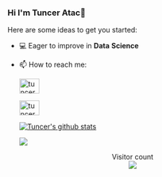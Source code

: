 ### Hi I'm Tuncer Atac👋 

Here are some ideas to get you started:

- 💻 Eager to improve in **Data** **Science**

- 📫 How to reach me:

    <p align="left">
    <a href="https://linkedin.com/in/tunceratac" target="blank"><img align="center" src="https://raw.githubusercontent.com/rahuldkjain/github-profile-readme-generator/master/src/images/icons/Social/linked-in-alt.svg" alt="tunceratac" height="30" width="40" /></a>
   
    <a href="https://instagram.com/tunceratc" target="blank"><img align="center" src="https://raw.githubusercontent.com/rahuldkjain/github-profile-readme-  generator/master/src/images/icons/Social/instagram.svg" alt="tunceratc" height="30" width="40" /></a>
    
    </p>


   <a href="https://github.com/tunceratac/github-readme-stats"><img align="center" src="https://github-readme-stats.vercel.app/api?username=tunceratac&show_icons=true&include_all_commits=true&theme=buefy&hide_border=true" alt="Tuncer's github stats" /></a> 

   <a href="https://github.com/tunceratac/github-readme-stats"><img align="center" src="https://github-readme-stats.vercel.app/api/top-langs/?username=tunceratac&layout=compact&theme=buefy&hide_border=true" /></a>

<p align="center"> 
  Visitor count<br>
  <img src="https://profile-counter.glitch.me/tunceratac/count.svg" />
</p>



